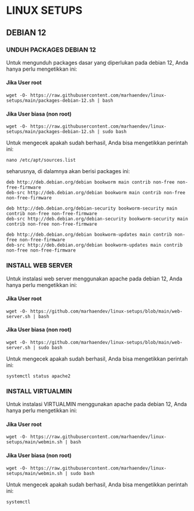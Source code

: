 # LINUX SETUPS

## DEBIAN 12
### UNDUH PACKAGES DEBIAN 12
Untuk mengunduh packages dasar yang diperlukan pada debian 12, Anda hanya perlu mengetikkan ini:
#### Jika User root
```
wget -O- https://raw.githubusercontent.com/marhaendev/linux-setups/main/packages-debian-12.sh | bash
```
#### Jika User biasa (non root)
```
wget -O- https://raw.githubusercontent.com/marhaendev/linux-setups/main/packages-debian-12.sh | sudo bash
```
Untuk mengecek apakah sudah berhasil, Anda bisa mengetikkan perintah ini:
```
nano /etc/apt/sources.list
```
seharusnya, di dalamnya akan berisi packages ini:
```
deb http://deb.debian.org/debian bookworm main contrib non-free non-free-firmware
deb-src http://deb.debian.org/debian bookworm main contrib non-free non-free-firmware

deb http://deb.debian.org/debian-security bookworm-security main contrib non-free non-free-firmware
deb-src http://deb.debian.org/debian-security bookworm-security main contrib non-free non-free-firmware

deb http://deb.debian.org/debian bookworm-updates main contrib non-free non-free-firmware
deb-src http://deb.debian.org/debian bookworm-updates main contrib non-free non-free-firmware
```


### INSTALL WEB SERVER
Untuk instalasi web server menggunakan apache pada debian 12, Anda hanya perlu mengetikkan ini:
#### Jika User root
```
wget -O- https://github.com/marhaendev/linux-setups/blob/main/web-server.sh | bash
```
#### Jika User biasa (non root)
```
wget -O- https://github.com/marhaendev/linux-setups/blob/main/web-server.sh | sudo bash
```
Untuk mengecek apakah sudah berhasil, Anda bisa mengetikkan perintah ini:
```
systemctl status apache2
```

### INSTALL VIRTUALMIN
Untuk instalasi VIRTUALMIN menggunakan apache pada debian 12, Anda hanya perlu mengetikkan ini:
#### Jika User root
```
wget -O- https://raw.githubusercontent.com/marhaendev/linux-setups/main/webmin.sh | bash
```
#### Jika User biasa (non root)
```
wget -O- https://raw.githubusercontent.com/marhaendev/linux-setups/main/webmin.sh | sudo bash
```
Untuk mengecek apakah sudah berhasil, Anda bisa mengetikkan perintah ini:
```
systemctl 
```

